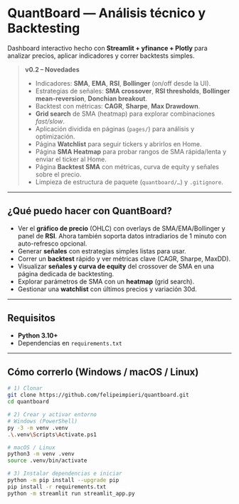 
# QuantBoard — Análisis técnico y Backtesting
Dashboard interactivo hecho con **Streamlit + yfinance + Plotly** para analizar precios, aplicar indicadores y correr backtests simples.

> **v0.2 – Novedades**
> - Indicadores: **SMA**, **EMA**, **RSI**, **Bollinger** (on/off desde la UI).
> - Estrategias de señales: **SMA crossover**, **RSI thresholds**, **Bollinger mean-reversion**, **Donchian breakout**.
> - Backtest con métricas: **CAGR**, **Sharpe**, **Max Drawdown**.
> - **Grid search** de SMA (heatmap) para explorar combinaciones *fast/slow*.
> - Aplicación dividida en páginas (`pages/`) para análisis y optimización.
> - Página **Watchlist** para seguir tickers y abrirlos en Home.
> - Página **SMA Heatmap** para probar rangos de SMA rápida/lenta y enviar el ticker al Home.
> - Página **Backtest SMA** con métricas, curva de equity y señales sobre el precio.
> - Limpieza de estructura de paquete (`quantboard/…`) y `.gitignore`.

---

## ¿Qué puedo hacer con QuantBoard?
- Ver el **gráfico de precio** (OHLC) con overlays de SMA/EMA/Bollinger y panel de **RSI**. Ahora también soporta datos intradiarios de 1 minuto con auto-refresco opcional.
- Generar **señales** con estrategias simples listas para usar.
- Correr un **backtest** rápido y ver métricas clave (CAGR, Sharpe, MaxDD).
- Visualizar **señales y curva de equity** del crossover de SMA en una página dedicada de backtesting.
- Explorar parámetros de SMA con un **heatmap** (grid search).
- Gestionar una **watchlist** con últimos precios y variación 30d.

---

## Requisitos
- **Python 3.10+**
- Dependencias en `requirements.txt`

---

## Cómo correrlo (Windows / macOS / Linux)
```bash
# 1) Clonar
git clone https://github.com/felipeimpieri/quantboard.git
cd quantboard

# 2) Crear y activar entorno
# Windows (PowerShell)
py -3 -m venv .venv
.\.venv\Scripts\Activate.ps1

# macOS / Linux
python3 -m venv .venv
source .venv/bin/activate

# 3) Instalar dependencias e iniciar
python -m pip install --upgrade pip
pip install -r requirements.txt
python -m streamlit run streamlit_app.py

